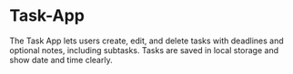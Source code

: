 # Task-App
The Task App lets users create, edit, and delete tasks with deadlines and optional notes, including subtasks. Tasks are saved in local storage and show date and time clearly.
